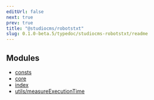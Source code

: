 ```yaml
---
editUrl: false
next: true
prev: true
title: "@studiocms/robotstxt"
slug: 0.1.0-beta.5/typedoc/studiocms-robotstxt/readme
---
```


## Modules

* [consts](/0.1.0-beta.5/typedoc/studiocms-robotstxt/consts/readme/)
* [core](/0.1.0-beta.5/typedoc/studiocms-robotstxt/core/readme/)
* [index](/0.1.0-beta.5/typedoc/studiocms-robotstxt/index/readme/)
* [utils/measureExecutionTime](/0.1.0-beta.5/typedoc/studiocms-robotstxt/utils/measureexecutiontime/readme/)
